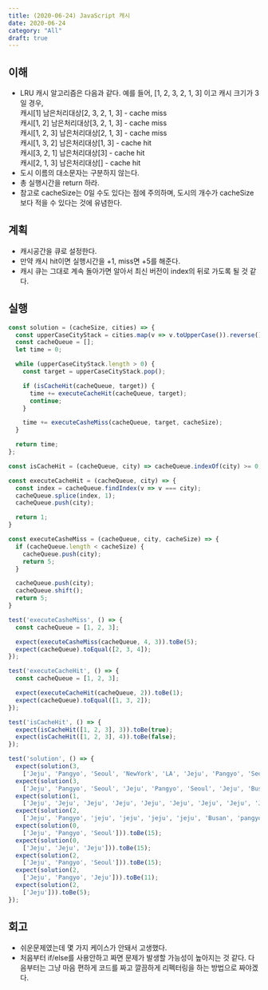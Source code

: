 ```yaml
---
title: (2020-06-24) JavaScript 캐시
date: 2020-06-24
category: "All"
draft: true
---
```


## 이해

- LRU 캐시 알고리즘은 다음과 같다. 예를 들어, [1, 2, 3, 2, 1, 3] 이고 캐시 크기가 3일 경우,  
  캐시[1] 남은처리대상[2, 3, 2, 1, 3] - cache miss  
  캐시[1, 2] 남은처리대상[3, 2, 1, 3] - cache miss  
  캐시[1, 2, 3] 남은처리대상[2, 1, 3] - cache miss  
  캐시[1, 3, 2] 남은처리대상[1, 3] - cache hit  
  캐시[3, 2, 1] 남은처리대상[3] - cache hit  
  캐시[2, 1, 3] 남은처리대상[] - cache hit  
- 도시 이름의 대소문자는 구분하지 않는다.
- 총 실행시간을 return 하라.
- 참고로 cacheSize는 0일 수도 있다는 점에 주의하며, 도시의 개수가 cacheSize보다 적을 수 있다는 것에 유념한다.

## 계획

- 캐시공간을 큐로 설정한다.
- 만약 캐시 hit이면 실행시간을 +1, miss면 +5를 해준다.
- 캐시 큐는 그대로 계속 돌아가면 알아서 최신 버전이 index의 뒤로 가도록 될 것 같다.

## 실행

```javascript
const solution = (cacheSize, cities) => {
  const upperCaseCityStack = cities.map(v => v.toUpperCase()).reverse();
  const cacheQueue = [];
  let time = 0;

  while (upperCaseCityStack.length > 0) {
    const target = upperCaseCityStack.pop();

    if (isCacheHit(cacheQueue, target)) {
      time += executeCacheHit(cacheQueue, target);
      continue;
    }

    time += executeCasheMiss(cacheQueue, target, cacheSize);
  }

  return time;
};

const isCacheHit = (cacheQueue, city) => cacheQueue.indexOf(city) >= 0;

const executeCacheHit = (cacheQueue, city) => {
  const index = cacheQueue.findIndex(v => v === city);
  cacheQueue.splice(index, 1);
  cacheQueue.push(city);

  return 1;
}

const executeCasheMiss = (cacheQueue, city, cacheSize) => {
  if (cacheQueue.length < cacheSize) {
    cacheQueue.push(city);
    return 5;
  }

  cacheQueue.push(city);
  cacheQueue.shift();
  return 5;
}

test('executeCasheMiss', () => {
  const cacheQueue = [1, 2, 3];

  expect(executeCasheMiss(cacheQueue, 4, 3)).toBe(5);
  expect(cacheQueue).toEqual([2, 3, 4]);
});

test('executeCacheHit', () => {
  const cacheQueue = [1, 2, 3];

  expect(executeCacheHit(cacheQueue, 2)).toBe(1);
  expect(cacheQueue).toEqual([1, 3, 2]);
});

test('isCacheHit', () => {
  expect(isCacheHit([1, 2, 3], 3)).toBe(true);
  expect(isCacheHit([1, 2, 3], 4)).toBe(false);
});

test('solution', () => {
  expect(solution(3,
    ['Jeju', 'Pangyo', 'Seoul', 'NewYork', 'LA', 'Jeju', 'Pangyo', 'Seoul', 'NewYork', 'LA'])).toBe(50);
  expect(solution(3,
    ['Jeju', 'Pangyo', 'Seoul', 'Jeju', 'Pangyo', 'Seoul', 'Jeju', 'Busan', 'Jeju', 'Paris'])).toBe(30);
  expect(solution(1,
    ['Jeju', 'Jeju', 'Jeju', 'Jeju', 'Jeju', 'Jeju', 'Jeju', 'Jeju', 'Jeju', 'Jeju'])).toBe(14);
  expect(solution(2,
    ['Jeju', 'Pangyo', 'jeju', 'jeju', 'jeju', 'jeju', 'Busan', 'pangyo'])).toBe(24);
  expect(solution(0,
    ['Jeju', 'Pangyo', 'Seoul'])).toBe(15);
  expect(solution(0,
    ['Jeju', 'Jeju', 'Jeju'])).toBe(15);
  expect(solution(2,
    ['Jeju', 'Pangyo', 'Seoul'])).toBe(15);
  expect(solution(2,
    ['Jeju', 'Pangyo', 'Jeju'])).toBe(11);
  expect(solution(2,
    ['Jeju'])).toBe(5);
});
```

## 회고

- 쉬운문제였는데 몇 가지 케이스가 안돼서 고생했다.
- 처음부터 if/else를 사용안하고 짜면 문제가 발생할 가능성이 높아지는 것 같다. 다음부터는 그냥 마음 편하게 코드를 짜고 깔끔하게 리펙터링을 하는 방법으로 짜야겠다.
